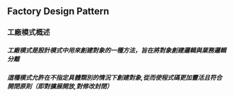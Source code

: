 ## Factory Design Pattern

### 工廠模式概述

##### 工廠模式是設計模式中用來創建對象的一種方法，旨在將對象創建邏輯與業務邏輯分離

##### 這種模式允許在不指定具體類別的情況下創建對象,從而使程式碼更加靈活且符合開閉原則（即對擴展開放,對修改封閉）

